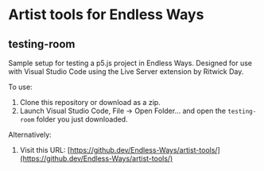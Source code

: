 # Artist tools for Endless Ways

## testing-room
Sample setup for testing a p5.js project in Endless Ways. Designed for use with Visual Studio Code using the Live Server extension by Ritwick Day. 

To use:
1. Clone this repository or download as a zip.
2. Launch Visual Studio Code, File -> Open Folder... and open the `testing-room` folder you just downloaded.

Alternatively: 
1. Visit this URL: [https://github.dev/Endless-Ways/artist-tools/](https://github.dev/Endless-Ways/artist-tools/)

